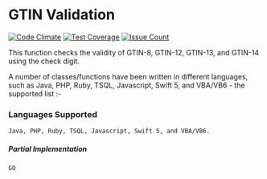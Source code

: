 # GTIN Validation

[![Code Climate](https://codeclimate.com/github/markgreenall/GTIN-Validation/badges/gpa.svg)](https://codeclimate.com/github/markgreenall/GTIN-Validation) [![Test Coverage](https://codeclimate.com/github/markgreenall/GTIN-Validation/badges/coverage.svg)](https://codeclimate.com/github/markgreenall/GTIN-Validation/coverage) [![Issue Count](https://codeclimate.com/github/markgreenall/GTIN-Validation/badges/issue_count.svg)](https://codeclimate.com/github/markgreenall/GTIN-Validation)

This function checks the validity of GTIN-8, GTIN-12, GTIN-13, and GTIN-14 using the check digit.

A number of classes/functions have been written in different languages, such as Java, PHP, Ruby, TSQL, Javascript, Swift 5, and VBA/VB6 - the supported list :-

### Languages Supported

    Java, PHP, Ruby, TSQL, Javascript, Swift 5, and VBA/VB6.

##### Partial Implementation

    GO

